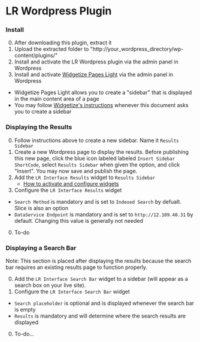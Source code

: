 LR Wordpress Plugin
===================
### Install
0. After downloading this plugin, extract it
0. Upload the extracted folder to "http://your_wordpress_directory/wp-content/plugins/"
0. Install and activate the LR Wordpress plugin via the admin panel in Wordpress
0. Install and activate [Widgetize Pages Light](http://wordpress.org/extend/plugins/widgetize-pages-light/) via the admin panel in Wordpress  
  * Widgetize Pages Light allows you to create a "sidebar" that is displayed in the main content area of a page
  * You may follow [Widgetize's instructions](http://otwthemes.com/online-documentation-widgetize-pages-light/) whenever this document asks you to create a sidebar

### Displaying the Results
0. Follow instructions above to create a new sidebar. Name it `Results Sidebar`
0. Create a new Wordpress page to display the results. Before publishing this new page, click the blue icon labeled labeled `Insert Sidebar ShortCode`, select `Results Sidebar` when given the option, and click "Insert". You may now save and publish the page.
0. Add the `LR Interface Results` widget to `Results Sidebar` 
   * [How to activate and configure widgets](http://en.support.wordpress.com/widgets/)
0. Configure the `LR Interface Results` widget
  * `Search Method` is mandatory and is set to `Indexed Search` by defualt. Slice is also an option
  * `DataService Endpoint` is mandatory and is set to `http://12.109.40.31` by default. Changing this value is generally not needed
0. To-do

### Displaying a Search Bar
Note: This section is placed after displaying the results because the search bar requires an existing results page to function properly.

0. Add the `LR Interface Search Bar` widget to a sidebar (will appear as a search box on your live site).
0. Configure the `LR Interface Search Bar` widget
  * `Search placeholder` is optional and is displayed whenever the search bar is empty
  * `Results` is mandatory and will determine where the search results are displayed
0. To-do...
